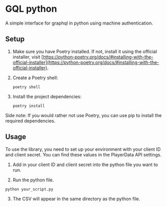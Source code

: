 # GQL python
A simple interface for graphql in python using machine authentication.

## Setup

1. Make sure you have Poetry installed. If not, install it using the official installer, visit [https://python-poetry.org/docs/#installing-with-the-official-installer](https://python-poetry.org/docs/#installing-with-the-official-installer).

2. Create a Poetry shell:
   ```
   poetry shell
   ```

3. Install the project dependencies:
   ```
   poetry install
   ```

Side note: If you would rather not use Poetry, you can use pip to install the required dependencies.

## Usage

To use the library, you need to set up your environment with your client ID and client secret. You can find these values in the PlayerData API settings.

1. Add in your client ID and client secret into the python file you want to run. 

2. Run the python file.
```
python your_script.py
```
3. The CSV will appear in the same directory as the python file. 